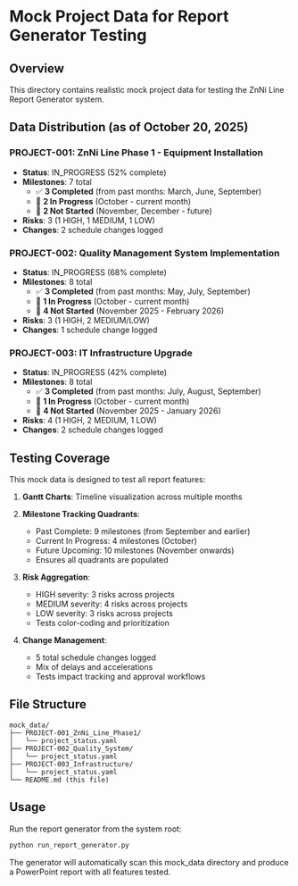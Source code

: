 # Mock Project Data for Report Generator Testing

## Overview
This directory contains realistic mock project data for testing the ZnNi Line Report Generator system.

## Data Distribution (as of October 20, 2025)

### PROJECT-001: ZnNi Line Phase 1 - Equipment Installation
- **Status**: IN_PROGRESS (52% complete)
- **Milestones**: 7 total
  - ✅ **3 Completed** (from past months: March, June, September)
  - 🔄 **2 In Progress** (October - current month)
  - 📅 **2 Not Started** (November, December - future)
- **Risks**: 3 (1 HIGH, 1 MEDIUM, 1 LOW)
- **Changes**: 2 schedule changes logged

### PROJECT-002: Quality Management System Implementation
- **Status**: IN_PROGRESS (68% complete)
- **Milestones**: 8 total
  - ✅ **3 Completed** (from past months: May, July, September)
  - 🔄 **1 In Progress** (October - current month)
  - 📅 **4 Not Started** (November 2025 - February 2026)
- **Risks**: 3 (1 HIGH, 2 MEDIUM/LOW)
- **Changes**: 1 schedule change logged

### PROJECT-003: IT Infrastructure Upgrade
- **Status**: IN_PROGRESS (42% complete)
- **Milestones**: 8 total
  - ✅ **3 Completed** (from past months: July, August, September)
  - 🔄 **1 In Progress** (October - current month)
  - 📅 **4 Not Started** (November 2025 - January 2026)
- **Risks**: 4 (1 HIGH, 2 MEDIUM, 1 LOW)
- **Changes**: 2 schedule changes logged

## Testing Coverage

This mock data is designed to test all report features:

1. **Gantt Charts**: Timeline visualization across multiple months
2. **Milestone Tracking Quadrants**:
   - Past Complete: 9 milestones (from September and earlier)
   - Current In Progress: 4 milestones (October)
   - Future Upcoming: 10 milestones (November onwards)
   - Ensures all quadrants are populated

3. **Risk Aggregation**:
   - HIGH severity: 3 risks across projects
   - MEDIUM severity: 4 risks across projects
   - LOW severity: 3 risks across projects
   - Tests color-coding and prioritization

4. **Change Management**:
   - 5 total schedule changes logged
   - Mix of delays and accelerations
   - Tests impact tracking and approval workflows

## File Structure
```
mock_data/
├── PROJECT-001_ZnNi_Line_Phase1/
│   └── project_status.yaml
├── PROJECT-002_Quality_System/
│   └── project_status.yaml
├── PROJECT-003_Infrastructure/
│   └── project_status.yaml
└── README.md (this file)
```

## Usage
Run the report generator from the system root:
```bash
python run_report_generator.py
```

The generator will automatically scan this mock_data directory and produce a PowerPoint report with all features tested.
